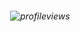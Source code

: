 <h6 align="center">

![profileviews](https://komarev.com/ghpvc/?username=sammysoup&style=plastic&color=red&abbreviated=true)
